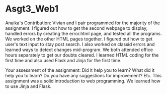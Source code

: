 # Asgt3_Web1
Anaika's Contribution: Vivian and I pair programmed for the majority of the assignment. I figured out how to get the second webpage to display, handled errors by creating the error.html page, and tested all the programs. We worked on the other HTML pages together. I figured out how to get user's text input to stay post search. I also worked on classid errors and learned ways to detect changes mid-program. We both attended office hours separately to get our doubts cleared. I learned HTML coding for the first time and also used Flask and Jinja for the first time.

Your assessment of the assignment: Did it help you to learn? What did it help you to learn? Do you have any suggestions for improvement? Etc.
This assignment was a solid introduction to web programming. We learned how to use Jinja and Flask. 